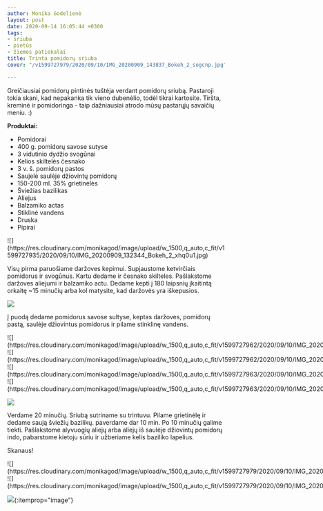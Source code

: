 ```yaml
---
author: Monika Godelienė
layout: post
date: 2020-09-14 16:05:44 +0300
tags:
- sriuba
- pietūs
- žiemos patiekalai
title: Trinta pomidorų sriuba
cover: "/v1599727979/2020/09/10/IMG_20200909_143837_Bokeh_2_sogcnp.jpg"

---
```

Greičiausiai pomidorų pintinės tuštėja verdant pomidorų sriubą. Pastaroji tokia skani, kad nepakanka tik vieno dubenėlio, todėl tikrai kartosite. Tiršta, kreminė ir pomidoringa - taip dažniausiai atrodo mūsų pastarųjų savaičių meniu. :)

**Produktai:**

* Pomidorai
* 400 g. pomidorų savose sutyse
* 3 vidutinio dydžio svogūnai
* Kelios skiltelės česnako
* 3 v. š. pomidorų pastos
* Saujelė saulėje džiovintų pomidorų
* 150-200 ml. 35% grietinėlės
* Šviežias bazilikas
* Aliejus
* Balzamiko actas
* Stiklinė vandens
* Druska
* Pipirai

<div itemprop="recipeInstructions" markdown="1">
![](https://res.cloudinary.com/monikagod/image/upload/w_1500,q_auto,c_fit/v1599727935/2020/09/10/IMG_20200909_132344_Bokeh_2_xhq0u1.jpg)

Visų pirma paruošiame daržoves kepimui. Supjaustome ketvirčiais pomidorus ir svogūnus. Kartu dedame ir česnako skilteles. Pašlakstome daržoves aliejumi ir balzamiko actu. Dedame kepti į 180 laipsnių įkaitintą orkaitę \~15 minučių arba kol matysite, kad daržovės yra iškepusios.

![](https://res.cloudinary.com/monikagod/image/upload/w_1500,q_auto,c_fit/v1599727936/2020/09/10/IMG_20200909_132916_Bokeh_2_afmgyy.jpg)

Į puodą dedame pomidorus savose sultyse, keptas daržoves, pomidorų pastą, saulėje džiovintus pomidorus ir pilame stinklinę vandens.

<div class="row">
<div class="six columns" markdown="1">
![](https://res.cloudinary.com/monikagod/image/upload/w_1500,q_auto,c_fit/v1599727962/2020/09/10/IMG_20200909_135539_Bokeh_2_b3lbjo.jpg)
</div>
<div class="six columns" markdown="1">
![](https://res.cloudinary.com/monikagod/image/upload/w_1500,q_auto,c_fit/v1599727962/2020/09/10/IMG_20200909_135847_Bokeh_2_mpxy6z.jpg)
</div>
</div>

<div class="row">
<div class="six columns" markdown="1">
![](https://res.cloudinary.com/monikagod/image/upload/w_1500,q_auto,c_fit/v1599727963/2020/09/10/IMG_20200909_135906_Bokeh_2_fjxvsu.jpg)
</div>
<div class="six columns" markdown="1">
![](https://res.cloudinary.com/monikagod/image/upload/w_1500,q_auto,c_fit/v1599727963/2020/09/10/IMG_20200909_135922_Bokeh_2_ofwoen.jpg)
</div>
</div>

![](https://res.cloudinary.com/monikagod/image/upload/w_1500,q_auto,c_fit/v1599727964/2020/09/10/IMG_20200909_135953_Bokeh_2_yybdrp.jpg)

Verdame 20 minučių. Sriubą sutriname su trintuvu. Pilame grietinėlę ir dedame saują šviežių bazilikų. paverdame dar 10 min. Po 10 minučių galime tiekti. Pašlakstome alyvuogių aliejų arba aliejų iš saulėje džiovintų pomidorų indo, pabarstome kietoju sūriu ir užberiame kelis baziliko lapelius.
</div>

Skanaus!

<div class="row">
<div class="six columns" markdown="1">
![](https://res.cloudinary.com/monikagod/image/upload/w_1500,q_auto,c_fit/v1599727979/2020/09/10/IMG_20200909_142207_Bokeh_2_du3gju.jpg)
</div>
<div class="six columns" markdown="1">
![](https://res.cloudinary.com/monikagod/image/upload/w_1500,q_auto,c_fit/v1599727979/2020/09/10/IMG_20200909_142314_Bokeh_2_i9rzbw.jpg)
</div>
</div>

![](https://res.cloudinary.com/monikagod/image/upload/w_1500,q_auto,c_fit/v1599727979/2020/09/10/IMG_20200909_143837_Bokeh_2_sogcnp.jpg){:itemprop="image"}